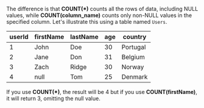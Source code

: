 The difference is that **COUNT(*)** counts all the rows of data, including NULL values, while **COUNT(column_name)** counts only non-NULL values in the specified column. Let's illustrate this using a table named `Users`.

| userId | firstName | lastName | age | country  |
| ------ | --------- | -------- | --- | -------- |
| 1      | John      | Doe      | 30  | Portugal |
| 2      | Jane      | Don      | 31  | Belgium  |
| 3      | Zach      | Ridge    | 30  | Norway   |
| 4      | null      | Tom      | 25  | Denmark  |

If you use **COUNT(*)**, the result will be 4 but if you use **COUNT(firstName)**, it will return 3, omitting the null value. 